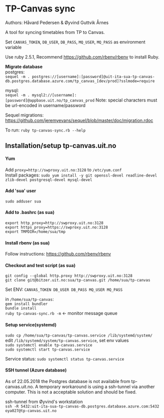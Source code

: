 # TP-Canvas sync

Authors: Håvard Pedersen & Øyvind Guttvik Årnes

A tool for syncing timetables from TP to Canvas.

Set `CANVAS_TOKEN`, `DB_USER`, `DB_PASS`, `MQ_USER`, `MQ_PASS` as environment variable

Use ruby 2.5.1, Recommend https://github.com/rbenv/rbenv to install Ruby.

**Migrate database**  
postgres:   
`sequel -m . postgres://[username]:[password]@uit-ita-sua-tp-canvas-db.postgres.database.azure.com/tp_canvas_[dev/prod]?sslmode=require`

mysql:  
`sequel -m . mysql2://[username]:[password]@appbase.uit.no/tp_canvas_prod`
Note: special characters must be url-encoded in username/password

Sequel migrations: https://github.com/jeremyevans/sequel/blob/master/doc/migration.rdoc

To run: `ruby tp-canvas-sync.rb --help`

## Installation/setup tp-canvas.uit.no

#### Yum
Add `proxy=http://swproxy.uit.no:3128`  to `/etc/yum.conf`  
Install packages: `sudo yum install -y git openssl-devel readline-devel zlib-devel postgresql-devel mysql-devel`


#### Add 'sua' user
`sudo adduser sua`

#### Add to  .bashrc (as sua)
```
export http_proxy=http://swproxy.uit.no:3128
export https_proxy=https://swproxy.uit.no:3128
export TMPDIR=/home/sua/tmp
```

#### Install rbenv (as sua)
Follow instructions: https://github.com/rbenv/rbenv

#### Checkout and test script (as sua)
`git config --global http.proxy http://swproxy.uit.no:3128`  
`git clone git@bitzer.uit.no:sua/tp-canvas.git /home/sua/tp-canvas`

Set ENV: `CANVAS_TOKEN DB_USER DB_PASS MQ_USER MQ_PASS`

in `/home/sua/tp-canvas`:  
`gem install bundler`  
`bundle install`  
`ruby tp-canvas-sync.rb -m` <- monitor message queue

#### Setup service(systemd)
`sudo cp /home/sua/tp-canvas/tp-canvas.service /lib/systemd/system/`  
edit `/lib/systemd/system/tp-canvas.service`, set env values  
`sudo systemctl enable tp-canvas.service`  
`sudo systemctl start tp-canvas.service`

Service status: `sudo systemctl status tp-canvas.service`

#### SSH tunnel (Azure database)
As of 22.05.2018 the Postgres database is not available from tp-canvas.uit.no.
A temporary workaround is using a ssh-tunnel via another computer.
This is not a acceptable solution and should be fixed.

ssh-tunnel from Øyvind's workstation  
`ssh -R 5432:uit-ita-sua-tp-canvas-db.postgres.database.azure.com:5432 oya027@tp-canvas.uit.no`
